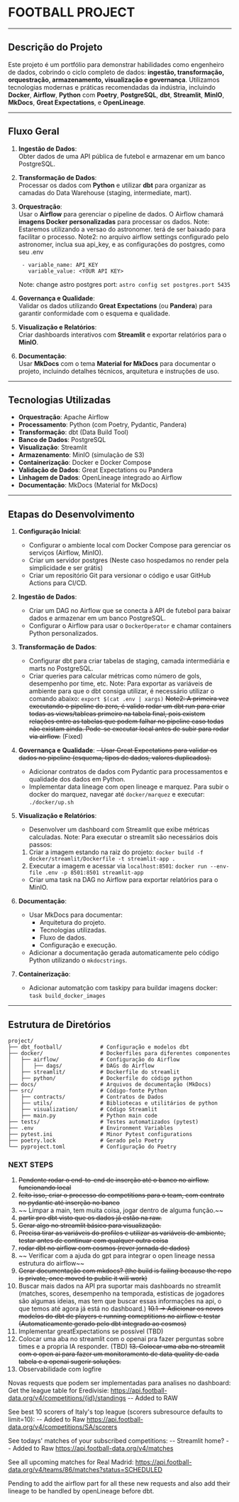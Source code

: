  
# FOOTBALL PROJECT

---

## Descrição do Projeto

Este projeto é um portfólio para demonstrar habilidades como engenheiro de dados, cobrindo o ciclo completo de dados: **ingestão, transformação, orquestração, armazenamento, visualização e governança**. Utilizamos tecnologias modernas e práticas recomendadas da indústria, incluindo **Docker**, **Airflow**, **Python** com **Poetry**, **PostgreSQL**, **dbt**, **Streamlit**, **MinIO**, **MkDocs**, **Great Expectations**, e **OpenLineage**.

---

## Fluxo Geral

1. **Ingestão de Dados**:  
   Obter dados de uma API pública de futebol e armazenar em um banco PostgreSQL.

2. **Transformação de Dados**:  
   Processar os dados com **Python** e utilizar **dbt** para organizar as camadas do Data Warehouse (staging, intermediate, mart).

3. **Orquestração**:  
   Usar o **Airflow** para gerenciar o pipeline de dados. O Airflow chamará **imagens Docker personalizadas** para processar os dados.
   Note: Estaremos utilizando a versao do astronomer. terá de ser baixado para facilitar o processo.
   Note2: no arquivo airflow settings configurado pelo astronomer, inclua sua api_key, e as configurações do postgres, como seu .env
   ```variables:
    - variable_name: API_KEY
      variable_value: <YOUR API KEY>
    ```
    Note: change astro postgres port: `astro config set postgres.port 5435`

4. **Governança e Qualidade**:  
   Validar os dados utilizando **Great Expectations** (ou **Pandera**) para garantir conformidade com o esquema e qualidade.

5. **Visualização e Relatórios**:  
   Criar dashboards interativos com **Streamlit** e exportar relatórios para o **MinIO**.

6. **Documentação**:  
   Usar **MkDocs** com o tema **Material for MkDocs** para documentar o projeto, incluindo detalhes técnicos, arquitetura e instruções de uso.

---

## Tecnologias Utilizadas

- **Orquestração**: Apache Airflow  
- **Processamento**: Python (com Poetry, Pydantic, Pandera)  
- **Transformação**: dbt (Data Build Tool)  
- **Banco de Dados**: PostgreSQL  
- **Visualização**: Streamlit  
- **Armazenamento**: MinIO (simulação de S3)  
- **Containerização**: Docker e Docker Compose  
- **Validação de Dados**: Great Expectations ou Pandera  
- **Linhagem de Dados**: OpenLineage integrado ao Airflow  
- **Documentação**: MkDocs (Material for MkDocs)

---

## Etapas do Desenvolvimento

1. **Configuração Inicial**:
   - Configurar o ambiente local com Docker Compose para gerenciar os serviços (Airflow, MinIO).
   - Criar um servidor postgres (Neste caso hospedamos no render pela simplicidade e ser grátis)
   - Criar um repositório Git para versionar o código e usar GitHub Actions para CI/CD.

2. **Ingestão de Dados**:
   - Criar um DAG no Airflow que se conecta à API de futebol para baixar dados e armazenar em um banco PostgreSQL.
   - Configurar o Airflow para usar o `DockerOperator` e chamar containers Python personalizados.

3. **Transformação de Dados**:
   - Configurar dbt para criar tabelas de staging, camada intermediária e marts no PostgreSQL.
   - Criar queries para calcular métricas como número de gols, desempenho por time, etc.
   Note: Para exportar as variáveis de ambiente para que o dbt consiga utilizar, é necessário utilizar o comando abaixo:
   `export $(cat .env | xargs)`
   ~~Note2: A primeira vez executando o pipeline do zero, é valido rodar um dbt run para criar todas as views/tableas primeiro na tabela final, pois existem relações entre as tabelas que podem falhar no pipeline caso todas não existam ainda. Pode-se executar local antes de subir para rodar via airflow.~~ (Fixed)


4. **Governança e Qualidade**:
   ~~- Usar Great Expectations para validar os dados no pipeline (esquema, tipos de dados, valores duplicados).~~
   - Adicionar contratos de dados com Pydantic para processamentos e qualidade dos dados em Python.
   - Implementar data lineage com open lineage e marquez. Para subir o docker do marquez, navegar até `docker/marquez` e executar: `./docker/up.sh`

5. **Visualização e Relatórios**:
   - Desenvolver um dashboard com Streamlit que exibe métricas calculadas.
   Note: Para executar o streamlit são necessários dois passos:
    1. Criar a imagem estando na raiz do projeto: `docker build -f docker/streamlit/Dockerfile -t streamlit-app .`
    2. Executar a imagem e acessar via `localhost:8501`: `docker run --env-file .env -p 8501:8501 streamlit-app`
   - Criar uma task na DAG no Airflow para exportar relatórios para o MinIO.

6. **Documentação**:
   - Usar MkDocs para documentar:
     - Arquitetura do projeto.
     - Tecnologias utilizadas.
     - Fluxo de dados.
     - Configuração e execução.
   - Adicionar a documentação gerada automaticamente pelo código Python utilizando o `mkdocstrings`.

7. **Containerização**:
    - Adicionar automatção com taskipy para buildar imagens docker: `task build_docker_images`

---

## Estrutura de Diretórios

```plaintext
project/                   
├── dbt_football/            # Configuração e modelos dbt
├── docker/                  # Dockerfiles para diferentes componentes
│   ├── airflow/             # Configuração do Airflow
│   │   ├── dags/            # DAGs do Airflow
│   ├── streamlit/           # Dockerfile do streamlit
│   ├── python/              # Dockerfile do código python
├── docs/                    # Arquivos de documentação (MkDocs)
├── src/                     # Código-fonte Python
│   ├── contracts/           # Contratos de Dados
│   ├── utils/               # Bibliotecas e utilitários de python
│   ├── visualization/       # Código Streamlit
│   ├── main.py              # Python main code
├── tests/                   # Testes automatizados (pytest)
├── .env                     # Environment Variables
├── pytest.ini               # Minor Pytest configurations
├── poetry.lock              # Gerado pelo Poetry
└── pyproject.toml           # Configuração do Poetry

```


### NEXT STEPS

1. ~~Pendente rodar o end-to-end de inserção até o banco no airflow. funcionando local~~
2. ~~feito isso, criar o processo do competitions para o team, com contrato no pydantic até inserção no banco~~
3. ~~ Limpar a main, tem muita coisa, jogar dentro de alguma função.~~
4. ~~partir pro dbt visto que os dados já estão na raw.~~
5. ~~Gerar algo no streamlit  básico para visualização.~~
6. ~~Precisa tirar as variáveis do profiles e utilizar as variáveis de ambiente, testar antes de continuar com qualquer outra coisa~~
7. ~~rodar dbt no airflow com cosmos (rever jornada de dados)~~
8. ~~ Verificar com a ajuda do gpt para integrar o open lineage nessa estrutura do airflow~~
9. ~~Gerar documentação com mkdocs? (the build is failing because the repo is private, once moved to public it will work)~~
10. Buscar mais dados na API pra suportar mais dashboards no streamlit (matches, scores, desempenho na temporada, estisticas de jogadores são algumas ideias, mas tem que buscar essas informações na api, o que temos até agora já está no dashboard.)
~~10.1 -> Adicionar os novos modelos do dbt de players e running comeptitions no airflow e testar (Automaticamente gerado pelo dbt integrado ao cosmos)~~ 
11. Implementar greatExpectations se possível (TBD)
12. Colocar uma aba no streamlit com o openai pra fazer perguntas sobre times e a propria IA responder. (TBD)
~~13. Colocar uma aba no streamlit com o open ai para fazer um monitoramento de data quality de cada tabela e a openai sugerir soluções.~~
14. Observabilidade com logfire



Novas requests que podem ser implementadas para analises no dashboard:
Get the league table for Eredivisie:
https://api.football-data.org/v4/competitions/{id}/standings  -- Added to RAW

See best 10 scorers of Italy's top league (scorers subresource defaults to limit=10): -- Added to Raw
https://api.football-data.org/v4/competitions/SA/scorers


See todays' matches of your subscribed competitions: -- Streamlit home? -- Added to Raw
https://api.football-data.org/v4/matches

See all upcoming matches for Real Madrid:
https://api.football-data.org/v4/teams/86/matches?status=SCHEDULED

Pending to add the airflow part for all these new requests and also add their lineage to be handled by openLineage before dbt. 